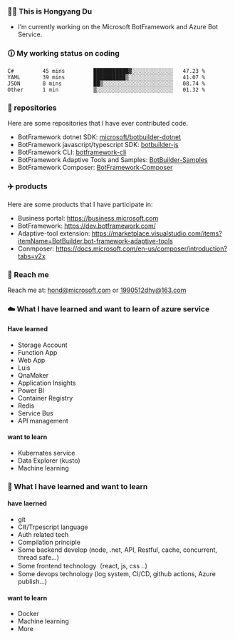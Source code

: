 ### 👨‍💻 This is Hongyang Du
- I’m currently working on the Microsoft BotFramework and Azure Bot Service.

### 🕧 My working status on coding
<!--START_SECTION:waka-->
```text
C#         45 mins         ███████████▓░░░░░░░░░░░░░   47.23 % 
YAML       39 mins         ██████████▒░░░░░░░░░░░░░░   41.07 % 
JSON       8 mins          ██▒░░░░░░░░░░░░░░░░░░░░░░   08.74 % 
Other      1 min           ▒░░░░░░░░░░░░░░░░░░░░░░░░   01.32 % 
```
<!--END_SECTION:waka-->

### 📁 repositories
Here are some repositories that I have ever contributed code.
- BotFramework dotnet SDK: [microsoft/botbuilder-dotnet](https://github.com/Microsoft/botbuilder-dotnet)
- BotFramework javascript/typescript SDK: [botbuilder-js](https://github.com/Microsoft/botbuilder-js)
- BotFramework CLI: [botframework-cli](https://github.com/microsoft/botframework-cli)
- BotFramework Adaptive Tools and Samples: [BotBuilder-Samples](https://github.com/Microsoft/BotBuilder-Samples)
- BotFramework Composer: [BotFramework-Composer](https://github.com/microsoft/BotFramework-Composer)

### ✈️ products
Here are some products that I have participate in:
- Business portal: https://business.microsoft.com
- BotFramework: https://dev.botframework.com/
- Adaptive-tool extension: https://marketplace.visualstudio.com/items?itemName=BotBuilder.bot-framework-adaptive-tools
- Conmposer: https://docs.microsoft.com/en-us/composer/introduction?tabs=v2x

### 📧 Reach me
Reach me at: hond@microsoft.com or 1990512dhy@163.com

### ☁️ What I have learned and want to learn of azure service
#### Have learned
- Storage Account
- Function App
- Web App
- Luis
- QnaMaker
- Application Insights
- Power BI
- Container Registry
- Redis
- Service Bus
- API management

#### want to learn
- Kubernates service
- Data Explorer (kusto)
- Machine learning

### 🔧 What I have learned and want to learn
#### have laerned
- git
- C#/Trpescript language
- Auth related tech
- Compilation principle
- Some backend develop (node, .net, API, Restful, cache, concurrent, thread safe...)
- Some frontend technology（react, js, css ..)
- Some devops technology (log system, CI/CD, github actions, Azure publish...)


#### want to learn
- Docker
- Machine learning
- More
